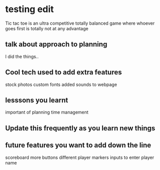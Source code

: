 # testing edit

Tic tac toe is an ultra competitive totally balanced game where whoever goes first is totally not at any advantage

## talk about approach to planning

I did the things..

## Cool tech used to add extra features
stock photos
custom fonts
added sounds to webpage

## lesssons you learnt
important of planning
time management 

## Update this frequently as you learn new things

## future features you want to add down the line
scoreboard
more buttons
different player markers
inputs to enter player name
